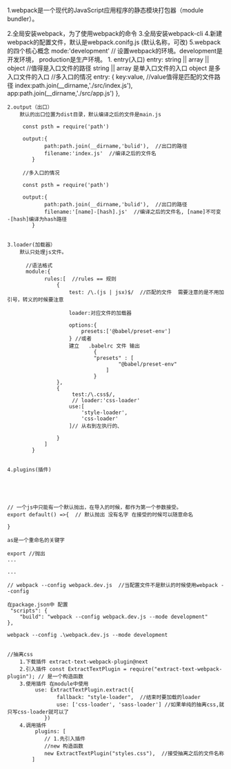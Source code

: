1.webpack是一个现代的JavaScript应用程序的静态模块打包器（module bundler）。

2.全局安装webpack，为了使用webpack的命令
3.全局安装webpack-cli 
4.新建webpack的配置文件，默认是webpack.conifg.js  (默认名称，可改)
5.webpack的四个核心概念
     mode:'development' // 设置webpack的环境。development是开发环境， production是生产环境。
    1. entry(入口)
        entry: string || array || object  //值得是入口文件的路径
                string || array 是单入口文件的入口
                object 是多入口文件的入口
                //多入口的情况
                      entry: {
                          key:value,  //value值得是匹配的文件路径
                            index:path.join(__dirname,'./src/index.js'),
                            app:path.join(__dirname,'./src/app.js')
                        },

    2.output（出口）
        默认的出口位置为dist目录，默认编译之后的文件是main.js

         const psth = require('path')

         output:{
                path:path.join(__dirname,'bulid'),  //出口的路径
                filename:'index.js'  //编译之后的文件名
            }

         //多入口的情况  

         const psth = require('path')

         output:{
                path:path.join(__dirname,'bulid'),  //出口的路径
                filename:'[name]-[hash].js'  //编译之后的文件名, [name]不可变  -[hash]编译为hash路径
            } 


    3.loader(加载器）
        默认只处理js文件。

          //语法格式
          module:{
                rules:[  //rules == 规则
                    {
                        test: /\.(js | jsx)$/  //匹配的文件  需要注意的是不用加引号，转义的时候要注意

                        loader:对应文件的加载器

                        options:{
                            presets:['@babel/preset-env']
                        } //或者
                        建立   .babelrc 文件 输出
                                {
                                "presets" : [
                                        "@babel/preset-env"
                                    ]
                                }
                    },
                    {
                         test:/\.css$/,
                         // loader:'css-loader'
                        use:[
                            'style-loader',
                            'css-loader'
                        ]// 从右到左执行的、
            
                    }
                ]
            }


    4.plugins(插件)





    // 一个js中只能有一个默认抛出，在导入的时候，都作为第一个参数接受。
    export default() =>{  // 默认抛出 没有名字 在接受的时候可以随意命名

    }

    as是一个重命名的关键字

    export //抛出
    ...
    
    ...
 <!-- 告别警告 -->

    // webpack --config webpack.dev.js  //当配置文件不是默认的时候使用webpack --config

    在package.json中 配置
     "scripts": {
        "build": "webpack --config webpack.dev.js --mode development"
    },

    webpack --config .\webpack.dev.js --mode development 


    //抽离css
        1.下载插件 extract-text-webpack-plugin@next
        2.引入插件 const ExtractTextPlugin = require("extract-text-webpack-plugin"); // 是一个构造函数
        3.使用插件 在module中使用
             use: ExtractTextPlugin.extract({
                    fallback: "style-loader",  //结束时要加载的loader
                    use: ['css-loader', 'sass-loader'] //如果单纯的抽离css,就只写css-loader就可以了
                })
        4.调用插件
             plugins: [
                // 1.先引入插件
                //new 构造函数
                new ExtractTextPlugin("styles.css"),  //接受抽离之后的文件名称
            ]

        
